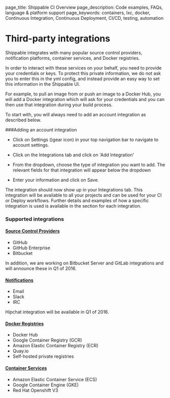 page_title: Shippable CI Overview
page_description: Code examples, FAQs, language & platform support
page_keywords: containers, lxc, docker, Continuous Integration, Continuous Deployment, CI/CD, testing, automation

# Third-party integrations

Shippable integrates with many popular source control providers, notification platforms, container services, and Docker registries. 

In order to interact with these services on your behalf, you need to provide your credentials or keys. To protect this private information, we do not ask you to enter this in the yml config, and instead provide an easy way to set this information in the Shippable UI. 

For example, to pull an image from or push an image to a Docker Hub, you will add a Docker integration which will ask for your credentials and you can then use that integration during your build process.

To start with, you will always need to add an account integration as described below.

###Adding an account integration 

- Click on Settings ()gear icon) in your top navigation bar to navigate to account settings.

- Click on the Integrations tab and click on 'Add Integration'

- From the dropdown, choose the type of integration you want to add. The relevant fields for that integration will appear below the dropdown

- Enter your information and click on Save.

The integration should now show up in your Integrations tab. This integration will be available to all your projects and can be used for your CI or Deploy workflows. Further details and examples of how a specific integration is used is available in the section for each integration.  

### Supported integrations

#### [Source Control Providers](int_scm.md)
- GitHub
- GitHub Enterprise
- Bitbucket

In addition, we are working on Bitbucket Server and GitLab integrations and will announce these in Q1 of 2016.

#### [Notifications](int_notifications.md)
- Email
- Slack
- IRC

Hipchat integration will be available in Q1 of 2016.

#### [Docker Registries](int_docker_registries.md)
- Docker Hub
- Google Container Registry (GCR)
- Amazon Elastic Container Registry (ECR)
- Quay.io
- Self-hosted private registries

#### [Container Services](int_container_services.md)
- Amazon Elastic Container Service (ECS)
- Google Container Engine (GKE)
- Red Hat Openshift V3
